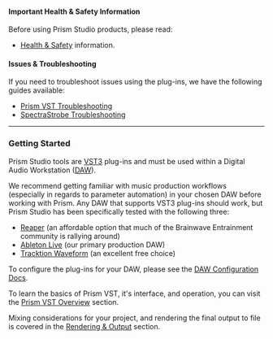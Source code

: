 #### Important Health & Safety Information
Before using Prism Studio products, please read:

* [Health & Safety](02-health-and-safety.md) information.

#### Issues & Troubleshooting
If you need to troubleshoot issues using the plug-ins, we have the following guides available:

* [Prism VST Troubleshooting](../03-Prism-VST/09-troubleshooting.md)
* [SpectraStrobe Troubleshooting](../08-SpectraStrobe/06-troubleshooting.md)

---

### Getting Started

Prism Studio tools are [VST3](https://en.wikipedia.org/wiki/Virtual_Studio_Technology) plug-ins and must be used within a Digital Audio Workstation ([DAW](https://en.wikipedia.org/wiki/Digital_audio_workstation)).

We recommend getting familiar with music production workflows (especially in regards to parameter automation) in 
your chosen DAW before working with Prism. Any DAW that supports VST3 plug-ins should work, but Prism Studio has 
been specifically tested with the following three:

* [Reaper](https://www.reaper.fm/) (an affordable option that much of the Brainwave Entrainment community is rallying around) 
* [Ableton Live](https://www.ableton.com/) (our primary production DAW)
* [Tracktion Waveform](https://www.tracktion.com/products/waveform-free) (an excellent free choice)

To configure the plug-ins for your DAW, please see the [DAW Configuration Docs](03-daw-configuration.md).

To learn the basics of Prism VST, it's interface, and operation, you can visit the [Prism VST Overview](../03-Prism-VST/01-prism-plugin-overview.md) section.

Mixing considerations for your project, and rendering the final output to file is covered in the [Rendering & Output](../03-Prism-VST/07-rendering-output.md) section.
